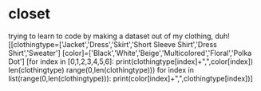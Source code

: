 # closet
trying to learn to code by making a dataset out of my clothing, duh!
[[clothingtype=['Jacket','Dress','Skirt','Short Sleeve Shirt','Dress Shirt','Sweater']
[color]=['Black','White','Beige','Multicolored','Floral','Polka Dot']
[for index in [0,1,2,3,4,5,6]:
  print(clothingtype[index]+",",color[index])
len(clothingtype)
range(0,len(clothingtype)))
for index in list(range(0,len(clothingtype))):
  print(color[index]+",",clothingtype[index])]
  
  
